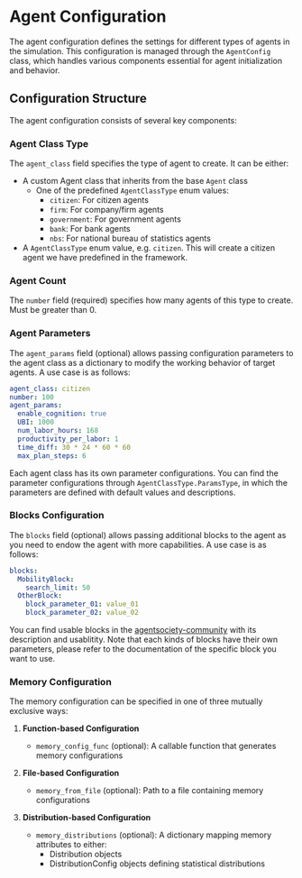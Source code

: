 # Agent Configuration

The agent configuration defines the settings for different types of agents in the simulation. This configuration is managed through the `AgentConfig` class, which handles various components essential for agent initialization and behavior.

## Configuration Structure

The agent configuration consists of several key components:

### Agent Class Type
The `agent_class` field specifies the type of agent to create. It can be either:
- A custom Agent class that inherits from the base `Agent` class
  - One of the predefined `AgentClassType` enum values:
    - `citizen`: For citizen agents
    - `firm`: For company/firm agents  
    - `government`: For government agents
    - `bank`: For bank agents
    - `nbs`: For national bureau of statistics agents
- A `AgentClassType` enum value, e.g. `citizen`. This will create a citizen agent we have predefined in the framework.


### Agent Count
The `number` field (required) specifies how many agents of this type to create. Must be greater than 0.

### Agent Parameters
The `agent_params` field (optional) allows passing configuration parameters to the agent class as a dictionary to modify the working behavior of target agents. A use case is as follows:

```yaml
agent_class: citizen
number: 100
agent_params:
  enable_cognition: true
  UBI: 1000
  num_labor_hours: 168
  productivity_per_labor: 1
  time_diff: 30 * 24 * 60 * 60
  max_plan_steps: 6
```

Each agent class has its own parameter configurations. You can find the parameter configurations through `AgentClassType.ParamsType`, in which the parameters are defined with default values and descriptions.

### Blocks Configuration
The `blocks` field (optional) allows passing additional blocks to the agent as you need to endow the agent with more capabilities. A use case is as follows:

```yaml
blocks:
  MobilityBlock:
    search_limit: 50
  OtherBlock:
    block_parameter_01: value_01
    block_parameter_02: value_02
```

You can find usable blocks in the [agentsociety-community](https://github.com/tsinghua-fib-lab/agentsociety-community) with its description and usablitity. Note that each kinds of blocks have their own parameters, please refer to the documentation of the specific block you want to use.

### Memory Configuration
The memory configuration can be specified in one of three mutually exclusive ways:

1. **Function-based Configuration**
   - `memory_config_func` (optional): A callable function that generates memory configurations

2. **File-based Configuration** 
   - `memory_from_file` (optional): Path to a file containing memory configurations

3. **Distribution-based Configuration**
   - `memory_distributions` (optional): A dictionary mapping memory attributes to either:
     - Distribution objects
     - DistributionConfig objects defining statistical distributions
